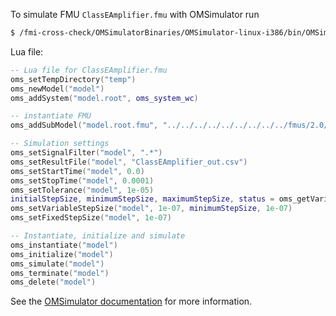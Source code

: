 To simulate FMU `ClassEAmplifier.fmu` with OMSimulator run
```bash
$ /fmi-cross-check/OMSimulatorBinaries/OMSimulator-linux-i386/bin/OMSimulator --stripRoot=true --skipCSVHeader=true --addParametersToCSV=true --intervals=500 --suppressPath=true --timeout=60 ClassEAmplifier.lua
```

Lua file:
```lua
-- Lua file for ClassEAmplifier.fmu
oms_setTempDirectory("temp")
oms_newModel("model")
oms_addSystem("model.root", oms_system_wc)

-- instantiate FMU
oms_addSubModel("model.root.fmu", "../../../../../../../../../fmus/2.0/cs/linux32/AMESim/15/ClassEAmplifier/ClassEAmplifier.fmu")

-- Simulation settings
oms_setSignalFilter("model", ".*")
oms_setResultFile("model", "ClassEAmplifier_out.csv")
oms_setStartTime("model", 0.0)
oms_setStopTime("model", 0.0001)
oms_setTolerance("model", 1e-05)
initialStepSize, minimumStepSize, maximumStepSize, status = oms_getVariableStepSize("model")
oms_setVariableStepSize("model", 1e-07, minimumStepSize, 1e-07)
oms_setFixedStepSize("model", 1e-07)

-- Instantiate, initialize and simulate
oms_instantiate("model")
oms_initialize("model")
oms_simulate("model")
oms_terminate("model")
oms_delete("model")
```

See the [OMSimulator documentation](https://openmodelica.org/doc/OMSimulator/master/html/index.html) for more information.